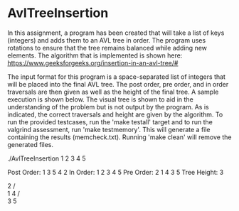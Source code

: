 # AvlTreeInsertion

In this assignment, a program has been created that will take a list of keys (integers) 
and adds them to an AVL tree in order.  The program uses rotations to ensure that the tree 
remains balanced while adding new elements.  The algorithm that is implemented is shown here:
https://www.geeksforgeeks.org/insertion-in-an-avl-tree/#

The input format for this program is a space-separated list of integers that will be placed into
the final AVL tree.  The post order, pre order, and in order traversals are then given as well
as the height of the final tree.  A sample execution is shown below.  The visual tree is shown 
to aid in the understanding of the problem but is not output by the program.  As is indicated,
the correct traversals and height are given by the algorithm.  To run the provided testcases, 
run the 'make testall' target and to run the valgrind assessment, run 'make testmemory'.  This
will generate a file containing the results (memcheck.txt).  Running 'make clean' will remove the
generated files.

./AvlTreeInsertion 1 2 3 4 5

Post Order:  1 3 5 4 2
In Order:    1 2 3 4 5
Pre Order:   2 1 4 3 5
Tree Height: 3

   2
  / \
 1   4
    / \
   3   5